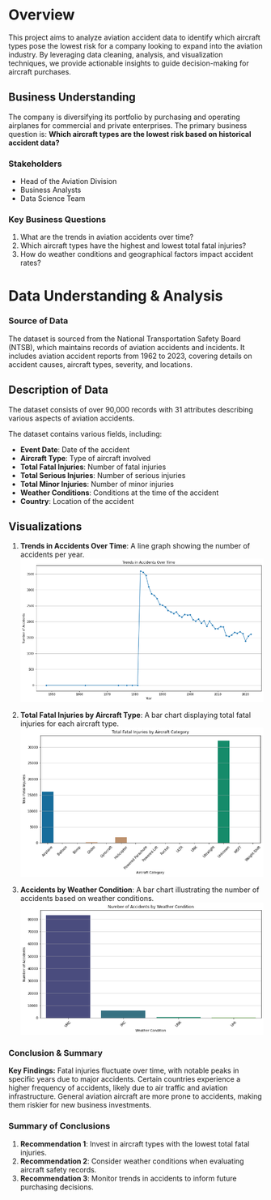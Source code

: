 
# Overview
This project aims to analyze aviation accident data to identify which aircraft types pose the lowest risk for a company looking to expand into the aviation industry. By leveraging data cleaning, analysis, and visualization techniques, we provide actionable insights to guide decision-making for aircraft purchases.

## Business Understanding
The company is diversifying its portfolio by purchasing and operating airplanes for commercial and private enterprises. The primary business question is: **Which aircraft types are the lowest risk based on historical accident data?**

### Stakeholders
- Head of the Aviation Division
- Business Analysts
- Data Science Team

### Key Business Questions
1. What are the trends in aviation accidents over time?
2. Which aircraft types have the highest and lowest total fatal injuries?
3. How do weather conditions and geographical factors impact accident rates?


# Data Understanding & Analysis

### Source of Data
The dataset is sourced from the National Transportation Safety Board (NTSB), which maintains records of aviation accidents and incidents. It includes aviation accident reports from 1962 to 2023, covering details on accident causes, aircraft types, severity, and locations.

## Description of Data
The dataset consists of over 90,000 records with 31 attributes describing various aspects of aviation accidents.

The dataset contains various fields, including:
- **Event Date**: Date of the accident
- **Aircraft Type**: Type of aircraft involved
- **Total Fatal Injuries**: Number of fatal injuries
- **Total Serious Injuries**: Number of serious injuries
- **Total Minor Injuries**: Number of minor injuries
- **Weather Conditions**: Conditions at the time of the accident
- **Country**: Location of the accident


## Visualizations
1. **Trends in Accidents Over Time**: A line graph showing the number of accidents per year.
   ![alt text](image-2.png)
   
2. **Total Fatal Injuries by Aircraft Type**: A bar chart displaying total fatal injuries for each aircraft type.
   ![alt text](image-1.png)

3. **Accidents by Weather Condition**: A bar chart illustrating the number of accidents based on weather conditions.
   ![alt text](image.png)

### Conclusion & Summary
**Key Findings:**
Fatal injuries fluctuate over time, with notable peaks in specific years due to major accidents.
Certain countries experience a higher frequency of accidents, likely due to air traffic and aviation infrastructure.
General aviation aircraft are more prone to accidents, making them riskier for new business investments.

### Summary of Conclusions
1. **Recommendation 1**: Invest in aircraft types with the lowest total fatal injuries.
2. **Recommendation 2**: Consider weather conditions when evaluating aircraft safety records.
3. **Recommendation 3**: Monitor trends in accidents to inform future purchasing decisions.


